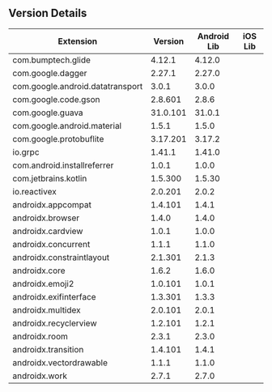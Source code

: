 ## Version Details

| Extension | Version | Android Lib | iOS Lib |
| --- | --- | --- | --- |
| com.bumptech.glide | 4.12.1 | 4.12.0 |  |
| com.google.dagger | 2.27.1 | 2.27.0 |  |
| com.google.android.datatransport | 3.0.1 | 3.0.0 |  |
| com.google.code.gson | 2.8.601 | 2.8.6 |  |
| com.google.guava | 31.0.101 | 31.0.1 |  |
| com.google.android.material | 1.5.1 | 1.5.0 |  |
| com.google.protobuflite | 3.17.201 | 3.17.2 |  |
| io.grpc | 1.41.1 | 1.41.0 |  |
| com.android.installreferrer | 1.0.1 | 1.0.0 |  |
| com.jetbrains.kotlin | 1.5.300 | 1.5.30 |  |
| io.reactivex | 2.0.201 | 2.0.2 |  |
| androidx.appcompat | 1.4.101 | 1.4.1 |  |
| androidx.browser | 1.4.0 | 1.4.0 |  |
| androidx.cardview | 1.0.1 | 1.0.0 |  |
| androidx.concurrent | 1.1.1 | 1.1.0 |  |
| androidx.constraintlayout | 2.1.301 | 2.1.3 |  |
| androidx.core | 1.6.2 | 1.6.0 |  |
| androidx.emoji2 | 1.0.101 | 1.0.1 |  |
| androidx.exifinterface | 1.3.301 | 1.3.3 |  |
| androidx.multidex | 2.0.101 | 2.0.1 |  |
| androidx.recyclerview | 1.2.101 | 1.2.1 |  |
| androidx.room | 2.3.1 | 2.3.0 |  |
| androidx.transition | 1.4.101 | 1.4.1 |  |
| androidx.vectordrawable | 1.1.1 | 1.1.0 |  |
| androidx.work | 2.7.1 | 2.7.0 |  |
